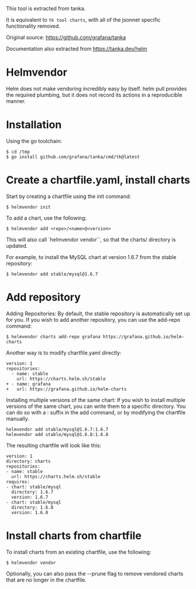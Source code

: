 This tool is extracted from tanka.

It is equivalent to `tk tool charts`, with all of the jsonnet specific functionality removed.

Original source: https://github.com/grafana/tanka

Documentation also extracted from https://tanka.dev/helm

# Helmvendor

Helm does not make vendoring incredibly easy by itself. helm pull provides the required plumbing, but it does not record its actions in a reproducible manner.

# Installation
Using the go toolchain:
```
$ cd /tmp
$ go install github.com/grafana/tanka/cmd/tk@latest
```

# Create a chartfile.yaml, install charts
Start by creating a chartfile using the init command:
```
$ helmvendor init
```

To add a chart, use the following:
```
$ helmvendor add <repo>/<name>@<version>
```

This will also call `helmvendor vendor``, so that the charts/ directory is updated.

For example, to install the MySQL chart at version 1.6.7 from the stable repository:
```
$ helmvendor add stable/mysql@1.6.7
```

# Add repository
Adding Repositories: By default, the stable repository is automatically set up for you. If you wish to add another repository, you can use the add-repo command:
```
$ helmvendor charts add-repo grafana https://grafana.github.io/helm-charts
```

Another way is to modify chartfile.yaml directly:
```
version: 1
repositories:
  - name: stable
    url: https://charts.helm.sh/stable
+ - name: grafana
+   url: https://grafana.github.io/helm-charts
```

Installing multiple versions of the same chart: If you wish to install multiple versions of the same chart, you can write them to a specific directory.
You can do so with a :<directory> suffix in the add command, or by modifying the chartfile manually.

```
helmvendor add stable/mysql@1.6.7:1.6.7
helmvendor add stable/mysql@1.6.8:1.6.8
```

The resulting chartfile will look like this:
```
version: 1
directory: charts
repositories:
- name: stable
  url: https://charts.helm.sh/stable
requires:
- chart: stable/mysql
  directory: 1.6.7
  version: 1.6.7
- chart: stable/mysql
  directory: 1.6.8
  version: 1.6.8
```

# Install charts from chartfile
To install charts from an existing chartfile, use the following:
```
$ helmvendor vendor
```
Optionally, you can also pass the --prune flag to remove vendored charts that are no longer in the chartfile.
